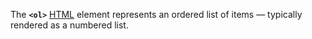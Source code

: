 The **`<ol>`** [HTML](https://developer.mozilla.org/en-US/docs/Web/HTML) element represents an ordered list of items — typically rendered as a numbered list.
